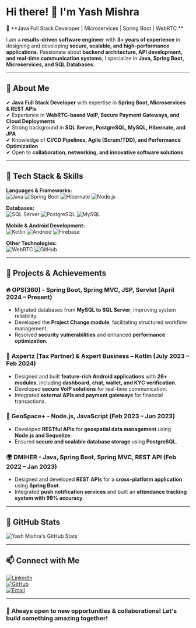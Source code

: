 # Hi there! 👋 I'm Yash Mishra

🚀 **Java Full Stack Developer | Microservices | Spring Boot | WebRTC **  

I am a **results-driven software engineer** with **3+ years of experience** in designing and developing **secure, scalable, and high-performance applications**. Passionate about **backend architecture, API development, and real-time communication systems**, I specialize in **Java, Spring Boot, Microservices, and SQL Databases**.

---

## 🔹 **About Me**

✔ **Java Full Stack Developer** with expertise in **Spring Boot, Microservices & REST APIs**  
✔ Experience in **WebRTC-based VoIP, Secure Payment Gateways, and Cloud Deployments**  
✔ Strong background in **SQL Server, PostgreSQL, MySQL, Hibernate, and JPA**  
✔ Knowledge of **CI/CD Pipelines, Agile (Scrum/TDD), and Performance Optimization**  
✔ Open to **collaboration, networking, and innovative software solutions**  

---

## 🔹 **Tech Stack & Skills**

**Languages & Frameworks:**  
![Java](https://img.shields.io/badge/Java-ED8B00?style=for-the-badge&logo=java&logoColor=white) ![Spring Boot](https://img.shields.io/badge/SpringBoot-6DB33F?style=for-the-badge&logo=spring&logoColor=white) ![Hibernate](https://img.shields.io/badge/Hibernate-59666C?style=for-the-badge&logo=hibernate&logoColor=white) ![Node.js](https://img.shields.io/badge/Node.js-43853D?style=for-the-badge&logo=node.js&logoColor=white)

**Databases:**  
![SQL Server](https://img.shields.io/badge/SQL%20Server-CC2927?style=for-the-badge&logo=microsoft%20sql%20server&logoColor=white) ![PostgreSQL](https://img.shields.io/badge/PostgreSQL-316192?style=for-the-badge&logo=postgresql&logoColor=white) ![MySQL](https://img.shields.io/badge/MySQL-4479A1?style=for-the-badge&logo=mysql&logoColor=white)

**Mobile & Android Development:**  
![Kotlin](https://img.shields.io/badge/Kotlin-0095D5?style=for-the-badge&logo=kotlin&logoColor=white) ![Android](https://img.shields.io/badge/Android-3DDC84?style=for-the-badge&logo=android&logoColor=white) ![Firebase](https://img.shields.io/badge/Firebase-FFCA28?style=for-the-badge&logo=firebase&logoColor=white)  

**Other Technologies:**  
![WebRTC](https://img.shields.io/badge/WebRTC-333333?style=for-the-badge&logo=webrtc&logoColor=white) ![GitHub](https://img.shields.io/badge/GitHub-181717?style=for-the-badge&logo=github&logoColor=white)

---

## 🔹 **Projects & Achievements**

### 🔥 **OPS(360) - Spring Boot, Spring MVC, JSP, Servlet (April 2024 – Present)**
- Migrated databases from **MySQL to SQL Server**, improving system reliability.
- Developed the **Project Change module**, facilitating structured workflow management.
- Resolved **security vulnerabilities** and enhanced **performance optimization**.

### 📍 **Axpertz (Tax Partner) & Axpert Business – Kotlin (July 2023 – Feb 2024)**
- Designed and built **feature-rich Android applications** with **26+ modules**, including **dashboard, chat, wallet, and KYC verification**.
- Developed **secure VoIP solutions** for real-time communication.
- Integrated **external APIs and payment gateways** for financial transactions.

### 📌 **GeoSpace+ - Node.js, JavaScript (Feb 2023 – Jun 2023)**
- Developed **RESTful APIs** for **geospatial data management** using **Node.js and Sequelize**.
- Ensured **secure and scalable database storage** using **PostgreSQL**.

### 🌍 **DMIHER - Java, Spring Boot, Spring MVC, REST API (Feb 2022 – Jan 2023)**
- Designed and developed **REST APIs** for a **cross-platform application** using **Spring Boot**.
- Integrated **push notification services** and built an **attendance tracking system with 99% accuracy**.

---

## 🔹 **GitHub Stats**

![Yash Mishra's GitHub Stats](https://github-readme-stats.vercel.app/api?username=yash547&show_icons=true&theme=tokyonight)

---

## 📫 **Connect with Me**

[![LinkedIn](https://img.shields.io/badge/LinkedIn-YashMishra-blue?style=for-the-badge&logo=linkedin)](https://www.linkedin.com/in/yash547/)  
[![GitHub](https://img.shields.io/badge/GitHub-yash547-lightgrey?style=for-the-badge&logo=github)](https://github.com/yash547)  
[![Email](https://img.shields.io/badge/Email-yashmishra547@gmail.com-red?style=for-the-badge&logo=gmail&logoColor=white)](mailto:yashmishra547@gmail.com)

---

### **🚀 Always open to new opportunities & collaborations! Let's build something amazing together!**
